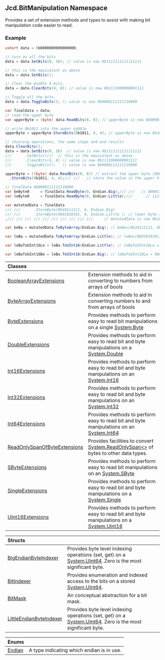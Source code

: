 ## Jcd.BitManipulation Namespace

Provides a set of extension methods and types to assist with
making bit manipulation code easier to read.

### Example

```csharp
ushort data = 0b0000000000000000;

// turn on all the bits
data = data.SetBits(0, 16); // value is now 0b1111111111111111

// this is the equivalent as above
data = data.SetBits();

// Clear the middle 4 bits.
data = data.ClearBits(4, 8); // value is now 0b1111000000001111

// Toggle all the bits.
data = data.ToggleBits(); // value is now 0b0000111111110000

var finalData = data;
// read the upper byte
var upperByte = (byte) data.ReadBits(8, 8); // upperByte is now 0b00001111

// write 0b1011 into the upper nybble
upperByte = upperByte.StoreBits(0b1011, 4, 4); // upperByte is now 0b10111111

// chaining operations, the same steps and end results
data.ClearBits();
data = data.SetBits(0, 16)  // value is now 0b1111111111111111
///      .SetBits()///  // this is the equivalent as above
///      .ClearBits(4, 8) // value is now 0b1111000000001111
///      .ToggleBits();   // value is now 0b0000111111110000

upperByte = ((byte) data.ReadBits(8, 8)) // extract the upper byte (0b00001111)
  .StoreBits(0b1011, 4, 4);/// ///   // store the value in the upper 4 bits, now upperByte is now 0b10111111

// finalData 0b0000111111110000
var beByte0     = finalData.ReadByte(0, Endian.Big);/// ///   // 00001111
var leByte0     = finalData.ReadByte(0, Endian.Little);///      // 11110000

var mutatedData = finalData
/// ///      .StoreByte(0b10111111, 0, Endian.Big)
/// ///      .StoreByte(0b01010101, 0, Endian.Little ); // lower byte is now 0b01010101
;/// /// /// /// /// /// /// /// /// ///     // mutatedData is now 0b1011111101010101

var beBa = mutatedData.ToByteArray(Endian.Big); // beBa=[0b10111111, 0b01010101]

var leBa = mutatedData.ToByteArray(Endian.Little); // leBa=[0b01010101, 0b10111111]

var leBaToUInt16Le = leBa.ToUInt16(Endian.Little); // leBaToUInt16Le = 0b1011111101010101

var leBaToUInt16Be = leBa.ToUInt16(Endian.Big); // leBaToUInt16Le = 0b0101010110111111
```

| Classes                                                                                                                                |                                                                                                                                                                                       |
|:---------------------------------------------------------------------------------------------------------------------------------------|:--------------------------------------------------------------------------------------------------------------------------------------------------------------------------------------|
| [BooleanArrayExtensions](Jcd.BitManipulation.BooleanArrayExtensions.md 'Jcd.BitManipulation.BooleanArrayExtensions')                   | Extension methods to aid in converting to numbers from arrays of bools                                                                                                                |
| [ByteArrayExtensions](Jcd.BitManipulation.ByteArrayExtensions.md 'Jcd.BitManipulation.ByteArrayExtensions')                            | Extension methods to aid in converting numbers to and from arrays of bools                                                                                                            |
| [ByteExtensions](Jcd.BitManipulation.ByteExtensions.md 'Jcd.BitManipulation.ByteExtensions')                                           | Provides methods to perform easy to read bit manipulations on a single [System.Byte](https://docs.microsoft.com/en-us/dotnet/api/System.Byte 'System.Byte')                           |
| [DoubleExtensions](Jcd.BitManipulation.DoubleExtensions.md 'Jcd.BitManipulation.DoubleExtensions')                                     | Provides methods to perform easy to read bit and byte manipulations on a [System.Double](https://docs.microsoft.com/en-us/dotnet/api/System.Double 'System.Double')                   |
| [Int16Extensions](Jcd.BitManipulation.Int16Extensions.md 'Jcd.BitManipulation.Int16Extensions')                                        | Provides methods to perform easy to read bit and byte manipulations on an [System.Int16](https://docs.microsoft.com/en-us/dotnet/api/System.Int16 'System.Int16')                     |
| [Int32Extensions](Jcd.BitManipulation.Int32Extensions.md 'Jcd.BitManipulation.Int32Extensions')                                        | Provides methods to perform easy to read bit and byte manipulations on an [System.Int32](https://docs.microsoft.com/en-us/dotnet/api/System.Int32 'System.Int32')                     |
| [Int64Extensions](Jcd.BitManipulation.Int64Extensions.md 'Jcd.BitManipulation.Int64Extensions')                                        | Provides methods to perform easy to read bit and byte manipulations on an [System.Int64](https://docs.microsoft.com/en-us/dotnet/api/System.Int64 'System.Int64')                     |
| [ReadOnlySpanOfByteExtensions](Jcd.BitManipulation.ReadOnlySpanOfByteExtensions.md 'Jcd.BitManipulation.ReadOnlySpanOfByteExtensions') | Provides facilities to convert [System.ReadOnlySpan&lt;&gt;](https://docs.microsoft.com/en-us/dotnet/api/System.ReadOnlySpan-1 'System.ReadOnlySpan`1') of bytes to other data types. |
| [SByteExtensions](Jcd.BitManipulation.SByteExtensions.md 'Jcd.BitManipulation.SByteExtensions')                                        | Provides methods to perform easy to read bit manipulations on an [System.SByte](https://docs.microsoft.com/en-us/dotnet/api/System.SByte 'System.SByte')                              |
| [SingleExtensions](Jcd.BitManipulation.SingleExtensions.md 'Jcd.BitManipulation.SingleExtensions')                                     | Provides methods to perform easy to read bit and byte manipulations on a [System.Single](https://docs.microsoft.com/en-us/dotnet/api/System.Single 'System.Single')                   |
| [UInt16Extensions](Jcd.BitManipulation.UInt16Extensions.md 'Jcd.BitManipulation.UInt16Extensions')                                     | Provides methods to perform easy to read bit and byte manipulations on a [System.UInt16](https://docs.microsoft.com/en-us/dotnet/api/System.UInt16 'System.UInt16')                   |

| Structs                                                                                                                 |                                                                                                                                                                                        |
|:------------------------------------------------------------------------------------------------------------------------|:---------------------------------------------------------------------------------------------------------------------------------------------------------------------------------------|
| [BigEndianByteIndexer](Jcd.BitManipulation.BigEndianByteIndexer.md 'Jcd.BitManipulation.BigEndianByteIndexer')          | Provides byte level indexing operations (set, get) on a [System.UInt64](https://docs.microsoft.com/en-us/dotnet/api/System.UInt64 'System.UInt64'). Zero is the most significant byte. |
| [BitIndexer](Jcd.BitManipulation.BitIndexer.md 'Jcd.BitManipulation.BitIndexer')                                        | Provides enumeration and indexed access to the bits on a stored [System.UInt64](https://docs.microsoft.com/en-us/dotnet/api/System.UInt64 'System.UInt64').                            |
| [BitMask](Jcd.BitManipulation.BitMask.md 'Jcd.BitManipulation.BitMask')                                                 | An conceptual abstraction for a bit mask.                                                                                                                                              |
| [LittleEndianByteIndexer](Jcd.BitManipulation.LittleEndianByteIndexer.md 'Jcd.BitManipulation.LittleEndianByteIndexer') | Provides byte level indexing operations (set, get) on a [System.UInt64](https://docs.microsoft.com/en-us/dotnet/api/System.UInt64 'System.UInt64'). Zero is the most significant byte. |

| Enums                                                                |                                           |
|:---------------------------------------------------------------------|:------------------------------------------|
| [Endian](Jcd.BitManipulation.Endian.md 'Jcd.BitManipulation.Endian') | A type indicating which endian is in use. |
